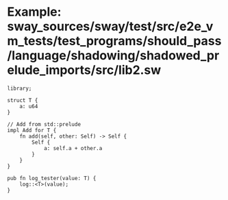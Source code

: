 # Example: sway_sources/sway/test/src/e2e_vm_tests/test_programs/should_pass/language/shadowing/shadowed_prelude_imports/src/lib2.sw

```sway
library;

struct T {
    a: u64
}

// Add from std::prelude
impl Add for T {
    fn add(self, other: Self) -> Self {
        Self {
            a: self.a + other.a
        }
    }
}

pub fn log_tester(value: T) {
    log::<T>(value);
}
   

```
